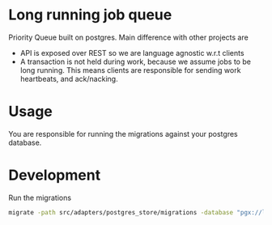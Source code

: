 # Long running job queue

Priority Queue built on postgres. Main difference with other projects are

- API is exposed over REST so we are language agnostic w.r.t clients
- A transaction is not held during work, because we assume jobs to be long running. This means clients are responsible for sending work heartbeats, and ack/nacking.

# Usage

You are responsible for running the migrations against your postgres database.

# Development

Run the migrations

```bash
migrate -path src/adapters/postgres_store/migrations -database "pgx://lrjq:lrjq@localhost:5432/queue" up
```
